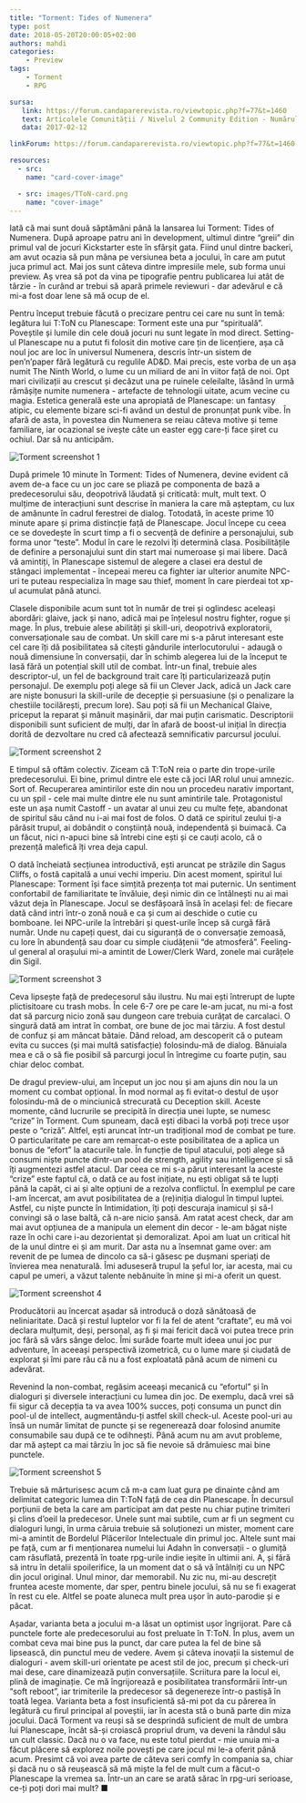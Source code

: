 ```yaml
---
title: "Torment: Tides of Numenera"
type: post
date: 2018-05-20T20:00:05+02:00
authors: mahdi
categories:
    - Preview
tags:
    - Torment
    - RPG

sursa:
   link: https://forum.candaparerevista.ro/viewtopic.php?f=77&t=1460
   text: Articolele Comunității / Nivelul 2 Community Edition - Numărul 2
   data: 2017-02-12

linkForum: https://forum.candaparerevista.ro/viewtopic.php?f=77&t=1460

resources:
  - src:
    name: "card-cover-image"

  - src: images/TToN-card.png
    name: "cover-image"
---
```


Iată că mai sunt două săptămâni până la lansarea lui Torment: Tides of Numenera. După aproape patru ani în development, ultimul dintre “greii” din primul val de jocuri Kickstarter este în sfârșit gata. Fiind unul dintre backeri, am avut ocazia să pun mâna pe versiunea beta a jocului, în care am putut juca primul act. Mai jos sunt câteva dintre impresiile mele, sub forma unui preview. Aș vrea să pot da vina pe tipografie pentru publicarea lui atât de târzie - în curând ar trebui să apară primele reviewuri - dar adevărul e că mi-a fost doar lene să mă ocup de el.

Pentru început trebuie făcută o precizare pentru cei care nu sunt în temă: legătura lui T:ToN cu Planescape: Torment este una pur “spirituală”. Poveștile și lumile din cele două jocuri nu sunt legate în mod direct. Setting-ul Planescape nu a putut fi folosit din motive care țin de licențiere, așa că noul joc are loc în universul Numenera, descris într-un sistem de pen’n’paper fără legătură cu regulile AD&D. Mai precis, este vorba de un așa numit The Ninth World, o lume cu un miliard de ani în viitor față de noi. Opt mari civilizații au crescut și decăzut una pe ruinele celeilalte, lăsând în urmă rămășițe numite numenera - artefacte de tehnologii uitate, acum vecine cu magia. Estetica generală este una apropiată de Planescape: un fantasy atipic, cu elemente bizare sci-fi având un destul de pronunțat punk vibe. În afară de asta, în povestea din Numenera se reiau câteva motive și teme familiare, iar ocazional se ivește câte un easter egg care-ți face șiret cu ochiul. Dar să nu anticipăm.

![Torment screenshot 1](gallery/TToN1.jpg)

După primele 10 minute în Torment: Tides of Numenera, devine evident că avem de-a face cu un joc care se pliază pe componenta de bază a predecesorului său, deopotrivă lăudată și criticată: mult, mult text. O mulțime de interacțiuni sunt descrise în maniera la care mă așteptam, cu lux de amănunte în cadrul ferestrei de dialog. Totodată, în aceste prime 10 minute apare și prima distincție față de Planescape. Jocul începe cu ceea ce se dovedește în scurt timp a fi o secvență de definire a personajului, sub forma unor “teste”. Modul în care le rezolvi îți determină clasa. Posibilitățile de definire a personajului sunt din start mai numeroase și mai libere. Dacă vă amintiți, în Planescape sistemul de alegere a clasei era destul de stângaci implementat - începeai mereu ca fighter iar ulterior anumite NPC-uri te puteau respecializa în mage sau thief, moment în care pierdeai tot xp-ul acumulat până atunci.

Clasele disponibile acum sunt tot în număr de trei și oglindesc aceleași abordări: glaive, jack și nano, adică mai pe înțelesul nostru fighter, rogue și mage. În plus, trebuie alese abilități și skill-uri, deopotrivă exploratorii, conversaționale sau de combat. Un skill care mi s-a părut interesant este cel care îți dă posibilitatea să citești gândurile interlocutorului - adaugă o nouă dimensiune în conversații, dar în schimb alegerea lui de la început te lasă fără un potențial skill util de combat. Într-un final, trebuie ales descriptor-ul, un fel de background trait care îți particularizează puțin personajul. De exemplu poți alege să fii un Clever Jack, adică un Jack care are niște bonusuri la skill-urile de decepție și persuasiune (și o penalizare la chestiile tocilărești, precum lore). Sau poți să fii un Mechanical Glaive, priceput la reparat și mânuit mașinării, dar mai puțin carismatic. Descriptorii disponibili sunt suficient de mulți, dar în afară de boost-ul inițial în direcția dorită de dezvoltare nu cred că afectează semnificativ parcursul jocului.

![Torment screenshot 2](gallery/TToN2.jpg)

E timpul să oftăm colectiv. Ziceam că T:ToN reia o parte din trope-urile predecesorului. Ei bine, primul dintre ele este că joci IAR rolul unui amnezic. Sort of. Recuperarea amintirilor este din nou un procedeu narativ important, cu un șpil - cele mai multe dintre ele nu sunt amintirile tale. Protagonistul este un așa numit Castoff - un avatar al unui zeu cu multe fețe, abandonat de spiritul său când nu i-ai mai fost de folos. O dată ce spiritul zeului ți-a părăsit trupul, ai dobândit o conștiință nouă, independentă și buimacă. Ca un făcut, nici n-apuci bine să întrebi cine ești și ce cauți acolo, că o prezență malefică îți vrea deja capul.

O dată încheiată secțiunea introductivă, ești aruncat pe străzile din Sagus Cliffs, o fostă capitală a unui vechi imperiu. Din acest moment, spiritul lui Planescape: Torment își face simțită prezența tot mai puternic. Un sentiment confortabil de familiaritate te învăluie, deși nimic din ce întâlnești nu ai mai văzut deja în Planescape. Jocul se desfășoară însă în același fel: de fiecare dată când intri într-o zonă nouă e ca și cum ai deschide o cutie cu bomboane. Iei NPC-urile la întrebări și quest-urile încep să curgă fără număr. Unde nu capeți quest, dai cu siguranță de o conversație zemoasă, cu lore în abundență sau doar cu simple ciudățenii “de atmosferă”. Feeling-ul general al orașului mi-a amintit de Lower/Clerk Ward, zonele mai curățele din Sigil.

![Torment screenshot 3](gallery/TToN3.jpg)

Ceva lipsește față de predecesorul său ilustru. Nu mai ești întrerupt de lupte plictisitoare cu trash mobs. În cele 6-7 ore pe care le-am jucat, nu mi-a fost dat să parcurg nicio zonă sau dungeon care trebuia curățat de carcalaci. O singură dată am intrat în combat, ore bune de joc mai târziu. A fost destul de confuz și am mâncat bătaie. Dând reload, am descoperit că o puteam evita cu succes (și mai multă satisfacție) folosindu-mă de dialog. Bănuiala mea e că o să fie posibil să parcurgi jocul în întregime cu foarte puțin, sau chiar deloc combat.

De dragul preview-ului, am început un joc nou și am ajuns din nou la un moment cu combat opțional. În mod normal aș fi evitat-o destul de ușor folosindu-mă de o minciunică strecurată cu Deception skill. Aceste momente, când lucrurile se precipită în direcția unei lupte, se numesc “crize” în Torment. Cum spuneam, dacă ești dibaci la vorbă poți trece ușor peste o “criză”. Altfel, ești aruncat într-un tradițional mod de combat pe ture. O particularitate pe care am remarcat-o este posibilitatea de a aplica un bonus de “efort” la atacurile tale. În funcție de tipul atacului, poți alege să consumi niște puncte dintr-un pool de strength, agility sau intelligence și să îți augmentezi astfel atacul. Dar ceea ce mi s-a părut interesant la aceste “crize” este faptul că, o dată ce au fost inițiate, nu ești obligat să te lupți până la capăt, ci ai și alte opțiuni de a rezolva conflictul. În exemplul pe care l-am încercat, am avut posibilitatea de a (re)iniția dialogul în timpul luptei. Astfel, cu niște puncte în Intimidation, îți poți descuraja inamicul și să-l convingi să o lase baltă, că n-are nicio șansă. Am ratat acest check, dar am mai avut opțiunea de a manipula un element din decor - le-am băgat niște raze în ochi care i-au dezorientat și demoralizat. Apoi am luat un critical hit de la unul dintre ei și am murit. Dar asta nu a însemnat game over: am revenit de pe lumea de dincolo ca să-i găsesc pe dușmani speriați de învierea mea nenaturală. Îmi aduseseră trupul la șeful lor, iar acesta, mai cu capul pe umeri, a văzut talente nebănuite în mine și mi-a oferit un quest.

![Torment screenshot 4](gallery/TToN4.jpg)

Producătorii au încercat așadar să introducă o doză sănătoasă de neliniaritate. Dacă și restul luptelor vor fi la fel de atent “craftate”, eu mă voi declara mulțumit, deși, personal, aș fi și mai fericit dacă voi putea trece prin joc fără să vărs sânge deloc. Îmi surâde foarte mult ideea unui joc pur adventure, în aceeași perspectivă izometrică, cu o lume mare și ciudată de explorat și îmi pare rău că nu a fost exploatată până acum de nimeni cu adevărat.

Revenind la non-combat, regăsim aceeași mecanică cu “efortul” și în dialoguri și diversele interacțiuni cu lumea din joc. De exemplu, dacă vrei să fii sigur că decepția ta va avea 100% succes, poți consuma un punct din pool-ul de intellect, augmentându-ți astfel skill check-ul. Aceste pool-uri au însă un număr limitat de puncte și se regenerează doar folosind anumite consumabile sau după ce te odihnești. Până acum nu am avut probleme, dar mă aștept ca mai târziu în joc să fie nevoie să drămuiesc mai bine punctele.

![Torment screenshot 5](gallery/TToN5.jpg)

Trebuie să mărturisesc acum că m-a cam luat gura pe dinainte când am delimitat categoric lumea din T:ToN față de cea din Planescape. În decursul porțiunii de beta la care am participat am dat peste nu chiar puține trimiteri și clins d’oeil la predecesor. Unele sunt mai subtile, cum ar fi un segment cu dialoguri lungi, în urma căruia trebuie să soluționezi un mister, moment care mi-a amintit de Bordelul Plăcerilor Intelectuale din primul joc. Altele sunt mai pe față, cum ar fi menționarea numelui lui Adahn în conversații - o glumiță cam răsuflată, prezentă în toate rpg-urile indie ieșite în ultimii ani. A, și fără să intru în detalii spoilerifice, la un moment dat o să vă întâlniți cu un NPC din jocul original. Unul minor, dar memorabil. Nu zic nu, mi-au descrețit fruntea aceste momente, dar sper, pentru binele jocului, să nu se fi exagerat în rest cu ele. Altfel se poate aluneca mult prea ușor în auto-parodie și e păcat.

Așadar, varianta beta a jocului m-a lăsat un optimist ușor îngrijorat. Pare că punctele forte ale predecesorului au fost preluate în T:ToN. În plus, avem un combat ceva mai bine pus la punct, dar care putea la fel de bine să lipsească, din punctul meu de vedere. Avem și câteva inovații la sistemul de dialoguri - avem skill-uri orientate pe acest stil de joc, precum și check-uri mai dese, care dinamizează puțin conversațiile. Scriitura pare la locul ei, plină de imaginație. Ce mă îngrijorează e posibilitatea transformării într-un “soft reboot”, iar trimiterile la predecesor să degenereze într-o pastișă în toată legea. Varianta beta a fost insuficientă să-mi pot da cu părerea în legătură cu firul principal al poveștii, iar în acesta stă o bună parte din miza jocului. Dacă Torment va reuși să se desprindă suficient de mult de umbra lui Planescape, încât să-și croiască propriul drum, va deveni la rândul său un cult classic. Dacă nu o va face, nu este totul pierdut - mie unuia mi-a făcut plăcere să explorez noile povești pe care jocul mi le-a oferit până acum. Presimt că voi avea parte de câteva seri comfy în compania sa, chiar și dacă nu o să reușească să mă miște la fel de mult cum a făcut-o Planescape la vremea sa. Într-un an care se arată sărac în rpg-uri serioase, ce-ți poți dori mai mult? ■

